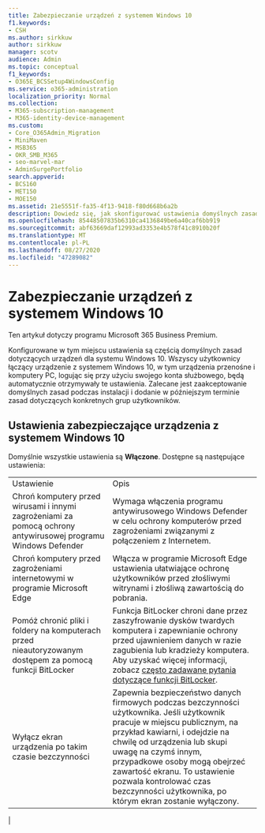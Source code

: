 ```yaml
---
title: Zabezpieczanie urządzeń z systemem Windows 10
f1.keywords:
- CSH
ms.author: sirkkuw
author: sirkkuw
manager: scotv
audience: Admin
ms.topic: conceptual
f1_keywords:
- O365E_BCSSetup4WindowsConfig
ms.service: o365-administration
localization_priority: Normal
ms.collection:
- M365-subscription-management
- M365-identity-device-management
ms.custom:
- Core_O365Admin_Migration
- MiniMaven
- MSB365
- OKR_SMB_M365
- seo-marvel-mar
- AdminSurgePortfolio
search.appverid:
- BCS160
- MET150
- MOE150
ms.assetid: 21e5551f-fa35-4f13-9418-f80d668b6a2b
description: Dowiedz się, jak skonfigurować ustawienia domyślnych zasad urządzeń, które zostaną odebrane przez dowolne urządzenie z systemem Windows 10 po zalogowaniu się do swojego konta służbowego.
ms.openlocfilehash: 85448507835b6310ca4136849be6a40caf6bb919
ms.sourcegitcommit: abf63669daf12993ad3353e4b578f41c8910b20f
ms.translationtype: MT
ms.contentlocale: pl-PL
ms.lasthandoff: 08/27/2020
ms.locfileid: "47289082"
---
```

# <a name="secure-windows-10-devices"></a>Zabezpieczanie urządzeń z systemem Windows 10

Ten artykuł dotyczy programu Microsoft 365 Business Premium.

Konfigurowane w tym miejscu ustawienia są częścią domyślnych zasad dotyczących urządzeń dla systemu Windows 10. Wszyscy użytkownicy łączący urządzenie z systemem Windows 10, w tym urządzenia przenośne i komputery PC, logując się przy użyciu swojego konta służbowego, będą automatycznie otrzymywały te ustawienia. Zalecane jest zaakceptowanie domyślnych zasad podczas instalacji i dodanie w późniejszym terminie zasad dotyczących konkretnych grup użytkowników.
  
## <a name="settings-to-secure-windows-10-devices"></a>Ustawienia zabezpieczające urządzenia z systemem Windows 10

Domyślnie wszystkie ustawienia są **Włączone**. Dostępne są następujące ustawienia:
  
|||
|:-----|:-----|
|Ustawienie  <br/> |Opis  <br/> |
|Chroń komputery przed wirusami i innymi zagrożeniami za pomocą ochrony antywirusowej programu Windows Defender  <br/> |Wymaga włączenia programu antywirusowego Windows Defender w celu ochrony komputerów przed zagrożeniami związanymi z połączeniem z Internetem.  <br/> |
|Chroń komputery przed zagrożeniami internetowymi w programie Microsoft Edge  <br/> |Włącza w programie Microsoft Edge ustawienia ułatwiające ochronę użytkowników przed złośliwymi witrynami i złośliwą zawartością do pobrania.  <br/> |
|Pomóż chronić pliki i foldery na komputerach przed nieautoryzowanym dostępem za pomocą funkcji BitLocker  <br/> |Funkcja BitLocker chroni dane przez zaszyfrowanie dysków twardych komputera i zapewnianie ochrony przed ujawnieniem danych w razie zagubienia lub kradzieży komputera. Aby uzyskać więcej informacji, zobacz [często zadawane pytania dotyczące funkcji BitLocker](https://go.microsoft.com/fwlink/?linkid=871000).  <br/> |
|Wyłącz ekran urządzenia po takim czasie bezczynności  <br/> |Zapewnia bezpieczeństwo danych firmowych podczas bezczynności użytkownika. Jeśli użytkownik pracuje w miejscu publicznym, na przykład kawiarni, i odejdzie na chwilę od urządzenia lub skupi uwagę na czymś innym, przypadkowe osoby mogą obejrzeć zawartość ekranu. To ustawienie pozwala kontrolować czas bezczynności użytkownika, po którym ekran zostanie wyłączony.  <br/> |
|